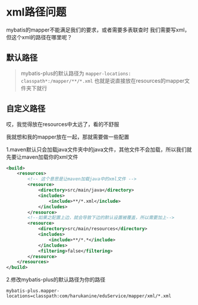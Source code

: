 
# xml路径问题

mybatis的mapper不能满足我们的要求，或者需要多表联查时
我们需要写xml，但这个xml的路径在哪里呢？

## 默认路径

>mybatis-plus的默认路径为
>`mapper-locations: classpath*:/mapper/**/*.xml`
>也就是说直接放在resources的mapper文件夹下就行


## 自定义路径

哎，我觉得放在resources中太远了，看的不舒服

我就想和我的mapper放在一起，那就需要做一些配置

1.maven默认只会加载java文件夹中的java文件，其他文件不会加载，所以我们就先要让maven加载你的xml文件
```xml
<build>  
	<resources>  
		<!-- 这个意思是让maven加载java中的xml文件 -->  
		<resource>  
			<directory>src/main/java</directory>  
			<includes>  
				<include>**/*.xml</include>  
			</includes>  
		</resource>  
		<!--如果之配置上边，就会导致下边的默认设置被覆盖，所以需要加上-->  
		<resource>  
			<directory>src/main/resources</directory>  
			<includes>  
				<include>**/*.*</include>  
			</includes>  
			<filtering>false</filtering>  
		</resource>  
	</resources>
</build>
```

2.修改mybatis-plus的默认路径为你的路径
```properties
mybatis-plus.mapper-locations=classpath:com/harukanine/eduService/mapper/xml/*.xml
```




